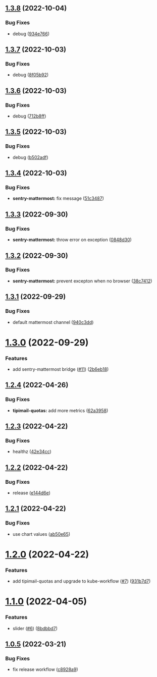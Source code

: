 ## [1.3.8](https://github.com/SocialGouv/sre-faas/compare/v1.3.7...v1.3.8) (2022-10-04)


### Bug Fixes

* debug ([934e766](https://github.com/SocialGouv/sre-faas/commit/934e766e550c0aa863493ad0ee7c93197c6050b1))

## [1.3.7](https://github.com/SocialGouv/sre-faas/compare/v1.3.6...v1.3.7) (2022-10-03)


### Bug Fixes

* debug ([8f05b92](https://github.com/SocialGouv/sre-faas/commit/8f05b92d43bc468c871a8f12998e69ae29ab6fe5))

## [1.3.6](https://github.com/SocialGouv/sre-faas/compare/v1.3.5...v1.3.6) (2022-10-03)


### Bug Fixes

* debug ([712b8ff](https://github.com/SocialGouv/sre-faas/commit/712b8ff3bbe3a6ac298178fa5be229953b577efd))

## [1.3.5](https://github.com/SocialGouv/sre-faas/compare/v1.3.4...v1.3.5) (2022-10-03)


### Bug Fixes

* debug ([b502adf](https://github.com/SocialGouv/sre-faas/commit/b502adfbe6dfba3fee679ad30871f5c8d9f80da3))

## [1.3.4](https://github.com/SocialGouv/sre-faas/compare/v1.3.3...v1.3.4) (2022-10-03)


### Bug Fixes

* **sentry-mattermost:** fix message ([51c3487](https://github.com/SocialGouv/sre-faas/commit/51c34870c2d9af2ce5ba0238396c35b4a9c1af18))

## [1.3.3](https://github.com/SocialGouv/sre-faas/compare/v1.3.2...v1.3.3) (2022-09-30)


### Bug Fixes

* **sentry-mattermost:** throw error on exception ([0848d30](https://github.com/SocialGouv/sre-faas/commit/0848d305af624f5dc98890ae51fa1c49c2d1251f))

## [1.3.2](https://github.com/SocialGouv/sre-faas/compare/v1.3.1...v1.3.2) (2022-09-30)


### Bug Fixes

* **sentry-mattermost:** prevent excepton when no browser ([38c7412](https://github.com/SocialGouv/sre-faas/commit/38c741247f1a6990de9e86de17acc7bfecdd6b70))

## [1.3.1](https://github.com/SocialGouv/sre-faas/compare/v1.3.0...v1.3.1) (2022-09-29)


### Bug Fixes

* default mattermost channel ([940c3dd](https://github.com/SocialGouv/sre-faas/commit/940c3ddd12ee3aef1bacbd8252e9921fbd6f3e61))

# [1.3.0](https://github.com/SocialGouv/sre-faas/compare/v1.2.4...v1.3.0) (2022-09-29)


### Features

* add sentry-mattermost bridge ([#11](https://github.com/SocialGouv/sre-faas/issues/11)) ([2b6eb18](https://github.com/SocialGouv/sre-faas/commit/2b6eb18c5294511422b4bb80e3120002086a9262))

## [1.2.4](https://github.com/SocialGouv/sre-faas/compare/v1.2.3...v1.2.4) (2022-04-26)


### Bug Fixes

* **tipimail-quotas:** add more metrics ([62a3958](https://github.com/SocialGouv/sre-faas/commit/62a39584f007ad3bb49b95377dc146a0df279715))

## [1.2.3](https://github.com/SocialGouv/sre-faas/compare/v1.2.2...v1.2.3) (2022-04-22)


### Bug Fixes

* healthz ([42e34cc](https://github.com/SocialGouv/sre-faas/commit/42e34cca91171fb75a656da65c062f9901818510))

## [1.2.2](https://github.com/SocialGouv/sre-faas/compare/v1.2.1...v1.2.2) (2022-04-22)


### Bug Fixes

* release ([e144d6e](https://github.com/SocialGouv/sre-faas/commit/e144d6ec92ed01648312bcb3aa8b65671dd516eb))

## [1.2.1](https://github.com/SocialGouv/sre-faas/compare/v1.2.0...v1.2.1) (2022-04-22)


### Bug Fixes

* use chart values ([ab50e65](https://github.com/SocialGouv/sre-faas/commit/ab50e65e6a18c4b4a2feaf59b8b61a809fec02ae))

# [1.2.0](https://github.com/SocialGouv/sre-faas/compare/v1.1.0...v1.2.0) (2022-04-22)


### Features

* add tipimail-quotas and upgrade to kube-workflow ([#7](https://github.com/SocialGouv/sre-faas/issues/7)) ([931b7d7](https://github.com/SocialGouv/sre-faas/commit/931b7d71ce75cc82245cf795db4fa0e8205e5ecf))

# [1.1.0](https://github.com/SocialGouv/sre-faas/compare/v1.0.5...v1.1.0) (2022-04-05)


### Features

* slider ([#6](https://github.com/SocialGouv/sre-faas/issues/6)) ([8bdbbd7](https://github.com/SocialGouv/sre-faas/commit/8bdbbd70ba3f424ee1c0b1ed7daed2f333df32b4))

## [1.0.5](https://github.com/SocialGouv/sre-faas/compare/v1.0.4...v1.0.5) (2022-03-21)


### Bug Fixes

* fix release workflow ([c8928a9](https://github.com/SocialGouv/sre-faas/commit/c8928a97dd969c70b8b9b17ac73bffcd6c41e9c1))
